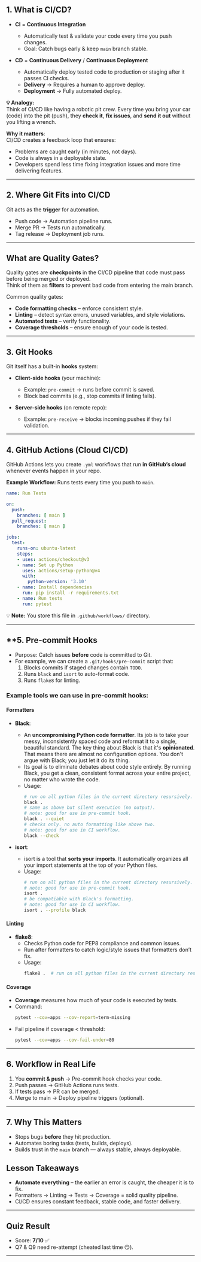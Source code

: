 
## **1. What is CI/CD?**

- **CI** = **Continuous Integration**
    
    - Automatically test & validate your code every time you push changes.
    - Goal: Catch bugs early & keep `main` branch stable.
    
- **CD** = **Continuous Delivery** / **Continuous Deployment**
    
    - Automatically deploy tested code to production or staging after it passes CI checks.
    - **Delivery** → Requires a human to approve deploy.
    - **Deployment** → Fully automated deploy.

**💡 Analogy:**  
Think of CI/CD like having a robotic pit crew. Every time you bring your car (code) into the pit (push), they **check it**, **fix issues**, and **send it out** without you lifting a wrench.

**Why it matters**:  
CI/CD creates a feedback loop that ensures:
- Problems are caught early (in minutes, not days).
- Code is always in a deployable state.
- Developers spend less time fixing integration issues and more time delivering features.

---
## **2. Where Git Fits into CI/CD**

Git acts as the **trigger** for automation.

- Push code → Automation pipeline runs.
- Merge PR → Tests run automatically.
- Tag release → Deployment job runs.


---
## What are Quality Gates?
Quality gates are **checkpoints** in the CI/CD pipeline that code must pass before being merged or deployed.  
Think of them as **filters** to prevent bad code from entering the main branch.

Common quality gates:
- **Code formatting checks** – enforce consistent style.
- **Linting** – detect syntax errors, unused variables, and style violations.
- **Automated tests** – verify functionality.
- **Coverage thresholds** – ensure enough of your code is tested.

---

## **3. Git Hooks**

Git itself has a built-in **hooks** system:

- **Client-side hooks** (your machine):
    
    - Example: `pre-commit` → runs before commit is saved.
    - Block bad commits (e.g., stop commits if linting fails).
    
- **Server-side hooks** (on remote repo):
    
    - Example: `pre-receive` → blocks incoming pushes if they fail validation.


---
## **4. GitHub Actions (Cloud CI/CD)**

GitHub Actions lets you create `.yml` workflows that run **in GitHub’s cloud** whenever events happen in your repo.

**Example Workflow:** Runs tests every time you push to `main`.

```yaml
name: Run Tests

on:
  push:
    branches: [ main ]
  pull_request:
    branches: [ main ]

jobs:
  test:
    runs-on: ubuntu-latest
    steps:
    - uses: actions/checkout@v3
    - name: Set up Python
      uses: actions/setup-python@v4
      with:
        python-version: '3.10'
    - name: Install dependencies
      run: pip install -r requirements.txt
    - name: Run tests
      run: pytest
```

💡 **Note:** You store this file in `.github/workflows/` directory.

---

## **5.  Pre-commit Hooks

- Purpose: Catch issues **before** code is committed to Git.
- For example, we can create a `.git/hooks/pre-commit` script that:
  1. Blocks commits if staged changes contain `TODO`.
  2. Runs `black` and `isort` to auto-format code.
  3. Runs `flake8` for linting.

### **Example tools we can use in pre-commit hooks:**

#### **Formatters**

- **Black**:
	- An **uncompromising Python code formatter**. Its job is to take your messy, inconsistently spaced code and reformat it to a single, beautiful standard. The key thing about Black is that it's **opinionated**. That means there are almost no configuration options. You don't argue with Black; you just let it do its thing. 
	- Its goal is to eliminate debates about code style entirely. By running Black, you get a clean, consistent format across your entire project, no matter who wrote the code.
	- Usage:
	    ```bash
	    # run on all python files in the current directory resursively.
		black .  
		# same as above but silent execution (no output).
		# note: good for use in pre-commit hook.
		black . --quiet  
		# checks only. no auto formatting like above two.
		# note: good for use in CI workflow.
		black --check  
	    ```

- **isort**:
	- isort is a tool that **sorts your imports**. It automatically organizes all your import statements at the top of your Python files.
	- Usage:
	    ```bash
	    # run on all python files in the current directory resursively.
	    # note: good for use in pre-commit hook.
	    isort . 
	    # be compatiable with Black's formatting.
	    # note: good for use in CI workflow.
	    isort . --profile black 
	    ```

#### **Linting**

- **flake8**:
	- Checks Python code for PEP8 compliance and common issues.
	- Run after formatters to catch logic/style issues that formatters don’t fix.
	- Usage:
		```bash
		flake8 .  # run on all python files in the current directory resursively.
		```

#### **Coverage**

- **Coverage** measures how much of your code is executed by tests.
- Command:
  ```bash
  pytest --cov=apps --cov-report=term-missing
  ```
- Fail pipeline if coverage < threshold:
  ```bash
  pytest --cov=apps --cov-fail-under=80
  ```

---

## **6. Workflow in Real Life**

1. You **commit & push** → Pre-commit hook checks your code.
2. Push passes → GitHub Actions runs tests.
3. If tests pass → PR can be merged.
4. Merge to main → Deploy pipeline triggers (optional).

---

## **7. Why This Matters**

- Stops bugs **before** they hit production.
- Automates boring tasks (tests, builds, deploys).
- Builds trust in the `main` branch — always stable, always deployable.

## Lesson Takeaways
- **Automate everything** – the earlier an error is caught, the cheaper it is to fix.
- Formatters → Linting → Tests → Coverage = solid quality pipeline.
- CI/CD ensures constant feedback, stable code, and faster delivery.

---

## Quiz Result
- Score: **7/10** ✅  
- Q7 & Q9 need re-attempt (cheated last time 😏).

---
